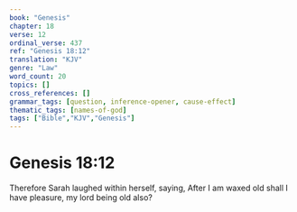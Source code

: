 ```yaml
---
book: "Genesis"
chapter: 18
verse: 12
ordinal_verse: 437
ref: "Genesis 18:12"
translation: "KJV"
genre: "Law"
word_count: 20
topics: []
cross_references: []
grammar_tags: [question, inference-opener, cause-effect]
thematic_tags: [names-of-god]
tags: ["Bible","KJV","Genesis"]
---
```


# Genesis 18:12

Therefore Sarah laughed within herself, saying, After I am waxed old shall I have pleasure, my lord being old also?
